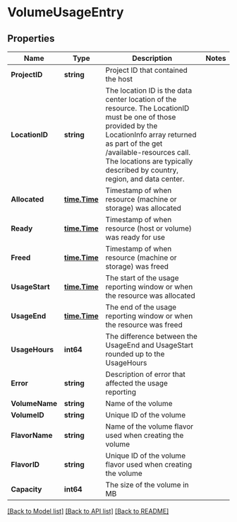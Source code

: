 # VolumeUsageEntry

## Properties

Name | Type | Description | Notes
------------ | ------------- | ------------- | -------------
**ProjectID** | **string** | Project ID that contained the host | 
**LocationID** | **string** | The location ID is the data center location of the resource.  The LocationID must be one of those provided by the LocationInfo array returned as part of the get /available-resources call.  The locations are typically described by country, region, and data center. | 
**Allocated** | [**time.Time**](time.Time.md) | Timestamp of when resource (machine or storage) was allocated | 
**Ready** | [**time.Time**](time.Time.md) | Timestamp of when resource (host or volume) was ready for use | 
**Freed** | [**time.Time**](time.Time.md) | Timestamp of when resource (machine or storage) was freed | 
**UsageStart** | [**time.Time**](time.Time.md) | The start of the usage reporting window or when the resource was allocated | 
**UsageEnd** | [**time.Time**](time.Time.md) | The end of the usage reporting window or when the resource was freed | 
**UsageHours** | **int64** | The difference between the UsageEnd and UsageStart rounded up to the UsageHours | 
**Error** | **string** | Description of error that affected the usage reporting | 
**VolumeName** | **string** | Name of the volume | 
**VolumeID** | **string** | Unique ID of the volume | 
**FlavorName** | **string** | Name of the volume flavor used when creating the volume | 
**FlavorID** | **string** | Unique ID of the volume flavor used when creating the volume | 
**Capacity** | **int64** | The size of the volume in MB | 

[[Back to Model list]](../README.md#documentation-for-models) [[Back to API list]](../README.md#documentation-for-api-endpoints) [[Back to README]](../README.md)


